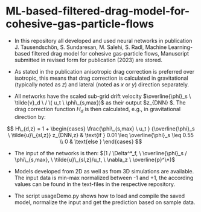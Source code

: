 # ML-based-filtered-drag-model-for-cohesive-gas-particle-flows

* In this repository all developed and used neural networks in publication J. Tausendschön, S. Sundaresan, M. Salehi, S. Radl, Machine Learning-based filtered drag model for cohesive gas-particle flows, Manuscript submitted in revised form for publication (2023) are stored.

* As stated in the publication anisotropic drag correction is preferred over isotropic, this means that drag correction is calculated in gravitational (typically noted as $z$) and lateral (noted as $x$ or $y$) direction separately.

* All networks have the scaled sub-grid drift velocity $\overline{\phi}_s \ \tilde{v}_d \ / \( u_t \ \phi\_{s,max})$ as their output $z\_{DNN} $. The drag correction function $H_d$ is then calculated, e.g., in gravitational direction by:

$$
H\_{d,z} = 1 +
\begin{cases}
    \frac{\phi\_{s,max} \ u_t } {\overline{\phi}_s \ \tilde{u}\_{sl,z}} z_{DNN,z} & \text{if } 0.01 \leq \overline{\phi}_s \leq 0.55 \\
    0  & \text{else } 
\end{cases}
$$

* The input of the networks is then: $(1 / \Delta^*_f, \ \overline{\phi}_s / \phi\_{s,max}, \ \tilde{u}\_{sl,z}/u_t, \ \nabla_z \ \overline{p}^\*)$ 

* Models developed from 2D as well as from 3D simulations are available. The input data is min-max normalized between -1 and +1, the according values can be found in the text-files in the respective repository.

* The script usageDemo.py shows how to load and compile the saved model, normalize the input and get the prediction based on sample data.
